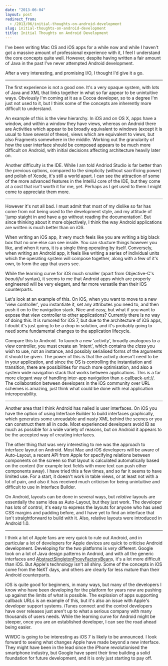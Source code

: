 ```yaml
---
date: "2013-06-04"
layout: post
redirect_from:
  - /2013/06/initial-thoughts-on-android-development
slug: initial-thoughts-on-android-development
title: Initial Thoughts on Android Development
---
```


I've been writing Mac OS and iOS apps for a while now and while I haven't got a massive amount of professional experience with it, I feel I understand the core concepts quite well. However, despite having written a fair amount of Java in the past I've never attempted Android development.

After a very interesting, and promising I/O, I thought I'd give it a go.

---

The first experience is not a good one. It's a very opaque system, with lots of Java and XML that links together in what so far appear to be unintuitive ways. Obviously I'm coming at it as a Cocoa developer, so to a degree I'm just not used to it, but I think some of the concepts are inherently more difficult to understand.

An example of this is the view hierarchy. In iOS and on OS X, apps have a window, and within a window they have views, whereas on Android there are Activities which appear to be broadly equivalent to windows (except it is usual to have several of these), views which are equivalent to views, but also Fragments somewhere in the middle. Working out the granularity of how the user interface should be composed appears to be much more difficult on Android, with initial decisions affecting architecture heavily later on.

Another difficulty is the IDE. While I am told Andriod Studio is far better than the previous options, compared to the simplicity (without sacrificing power) and polish of Xcode, it's still a world apart. I can see the attraction of some of the more advanced features in the IntelliJ core of the IDE, but they come at a cost that isn't worth it for me, yet. Perhaps as I get used to them I might come to appreciate them more.

---

However it's not all bad. I must admit that most of my dislike so far has come from not being used to the development style, and my attitude of 'jump staight in and have a go without reading the documentation'. But since thinking about it more objectively, I think the way Android applications are written is much better than on iOS.

When writing an iOS app, it very much feels like you are writing a big black box that no one else can see inside. You can stucture things however you like, and when it runs, it is a single thing operating by itself. Conversely, when writing an Android app, it feels like writing a series of individual units which the operating system will compose together, along with a few of it's own, to form the app that users see.

While the learning curve for iOS much smaller (apart from Objective-C's _beautiful_ syntax), it seems to me that Android apps which are properly engineered will be very elegant, and far more versatile than their iOS counterparts.

Let's look at an example of this. On iOS, when you want to move to a new 'view controller', you instantiate it, set any attributes you need to, and then push it on to the navigation stack. Nice and easy, but what if you want to expose that view controller to other applications? Currently there is no way of doing this. It is rumored for iOS 7, but due to the architecture of iOS apps, I doubt it's just going to be a drop in solution, and it's probably going to need some fundamental changes to the application lifecycle.

Compare this to Android. To launch a new 'activity', broadly analogous to a view controller, you must create an 'intent', which contains the _class_ you wish to use, not an instance, and possibly serialised forms of the arguments it should be given. The power of this is that the activity doesn't need to be in your application, and since the OS is controlling the instantiation and transition, there are possibilities for much more optimisation, and also a system wide navigation stack that works between applications. This is a far more elegant way of handling inter-app navigation than [x-callback-url://](http://x-callback-url.com/). The collaboration between developers in the iOS community over URL schemes is amazing, just think what could be done with real application interoperability.

---

Another area that I think Android has nailed is user interfaces. On iOS you have the option of using Interface Builder to build interfaces graphically, which generates some unreadable and nasty XML behind the scenes or you can construct them all in code. Most experienced developers avoid IB as much as possible for a wide variety of reasons, but on Android it appears to be the accepted way of creating interfaces.

The other thing that was very interesting to me was the approach to interface layout on Android. Most Mac and iOS developers will be aware of Auto-Layout, a recent API from Apple for specifying relations between components on the screen so that layout is calculated automatically based on the content (for example text fields with more text can push other components away). I have tried this a few times, and so far it seems to have limited use. For a start, it doesn't work in table views, or at least not with a lot of pain, and also it has received much criticism for being unintuitive and difficult to use in Interface Builder.

On Android, layouts can be done in several ways, but _relative_ layouts are essentially the same idea as Auto-Layout, but they just work. The developer has lots of control, it's easy to express the layouts for anyone who has used CSS margins and padding before, and I have yet to find an interface that isn't straightforward to build with it. Also, relative layouts were introduced in Android 1.0.

---

I think a lot of Apple fans are very quick to rule out Android, and in particular a lot of developers for Apple devices are quick to criticise Android development. Developing for the two platforms is _very_ different. Google took on a lot of Java design patterns in Android, and with all the generic interfaces and [AbstractSingletonProxyFactoryBean][1]s, it's a lot more difficult than iOS. But Apple's technology isn't all shiny. Some of the concepts in iOS come from the NeXT days, and others are clearly far less mature than their Android counterparts.

iOS is quite good for beginners, in many ways, but many of the developers I know who have been developing for the platform for years now are pushing up against the limits of what is possible. The explosion of apps supporting callback URLs is an example of this, but it's also an issue with Apple's developer support systems. iTunes connect and the control developers have over releases just aren't up to what a serious company with many thousands of users needs. While the learning curve for Android might be steeper, once you are an established developer, I can see the road ahead being easier.

WWDC is going to be interesting as iOS 7 is likely to be announced. I look forward to seeing what changes Apple have made beyond a new interface. They might have been in the lead since the iPhone revolutionised the smartphone industry, but Google have spent their time building a solid foundation for future development, and it is only just starting to pay off.

[1]: http://static.springsource.org/spring/docs/2.5.x/api/org/springframework/aop/framework/AbstractSingletonProxyFactoryBean.html
